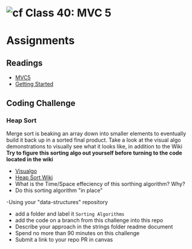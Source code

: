 # ![cf](http://i.imgur.com/7v5ASc8.png) Class 40: MVC 5
# Assignments

## Readings
- [MVC5](https://docs.microsoft.com/en-us/aspnet/mvc/mvc5)
- [Getting Started](https://docs.microsoft.com/en-us/aspnet/mvc/overview/getting-started/introduction/getting-started)

## Coding Challenge

### Heap Sort
Merge sort is beaking an array down into smaller elements to eventually build it back up in a sorted final product.
Take a look at the visual algo demonstrations to visually see what it looks like, in addition to the Wiki 
<br />
**Try to figure this sorting algo out yourself before turning to the code located in the wiki**

- [Visualgo](https://visualgo.net/en/sorting)
- [Heap Sort Wiki](https://en.wikipedia.org/wiki/Heapsort)
- What is the Time/Space effeciency of this sorthing algorithm? Why?
- Do this sorting algorithm "in place"

-Using your "data-structures" repository
  - add a folder and label it `Sorting Algorithms`
  - add the code on a branch from this challenge into this repo
  - Describe your approach in the strings folder readme document
  - Spend no more than 90 minutes on this challenge
  - Submit a link to your repo PR in canvas